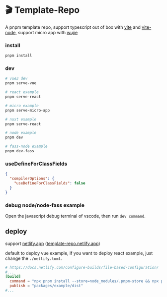 # 🎬 Template-Repo

A pnpm template repo, support typescript out of box with [vite](https://github.com/vitejs/vite) and [vite-node](https://github.com/vitest-dev/vitest/tree/main/packages/vite-node), support micro app with [wujie](https://github.com/Tencent/wujie)

### install

```sh
pnpm install
```

### dev

```sh
# vue3 dev
pnpm serve-vue

# react example
pnpm serve-react

# micro example
pnpm serve-micro-app

# nuxt example
pnpm serve-react

# node example
pnpm dev

# fass-node example
pnpm dev-fass
```

### useDefineForClassFields

```json
{
  "compilerOptions": {
    "useDefineForClassFields": false
  }
}
```

### debug node/node-fass example

Open the javascript debug terminal of vscode, then run `dev command`.

## deploy

support [netlify.app](https://netlify.app) ([template-repo.netlify.app](https://template-repo.netlify.app))

default to deploy vue example, if you want to deploy react example, just change the `./netlify.toml`.

```toml
# https://docs.netlify.com/configure-builds/file-based-configuration/
#...
[build]
  command = "npx pnpm install --store=node_modules/.pnpm-store && npx pnpm build"
  publish = "packages/example/dist"
#...
```
